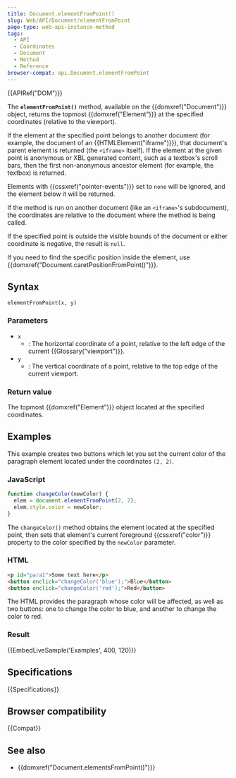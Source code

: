 ```yaml
---
title: Document.elementFromPoint()
slug: Web/API/Document/elementFromPoint
page-type: web-api-instance-method
tags:
  - API
  - Coordinates
  - Document
  - Method
  - Reference
browser-compat: api.Document.elementFromPoint
---
```


{{APIRef("DOM")}}

The **`elementFromPoint()`**
method, available on the {{domxref("Document")}} object, returns the topmost {{domxref("Element")}} at the specified coordinates
(relative to the viewport).

If the element at the specified point belongs to another document (for example, the
document of an {{HTMLElement("iframe")}}), that document's parent element is returned
(the `<iframe>` itself). If the element at the given point is anonymous
or XBL generated content, such as a textbox's scroll bars, then the first non-anonymous
ancestor element (for example, the textbox) is returned.

Elements with {{cssxref("pointer-events")}} set to `none` will be ignored,
and the element below it will be returned.

If the method is run on another document (like an `<iframe>`'s
subdocument), the coordinates are relative to the document where the method is being
called.

If the specified point is outside the visible bounds of the document or either
coordinate is negative, the result is `null`.

If you need to find the specific position inside the element, use
{{domxref("Document.caretPositionFromPoint()")}}.

## Syntax

```js-nolint
elementFromPoint(x, y)
```

### Parameters

- `x`
  - : The horizontal coordinate of a point, relative to the left edge of the current
    {{Glossary("viewport")}}.
- `y`
  - : The vertical coordinate of a point, relative to the top edge of the current
    viewport.

### Return value

The topmost {{domxref("Element")}} object located at the specified coordinates.

## Examples

This example creates two buttons which let you set the current color of the paragraph
element located under the coordinates `(2, 2)`.

### JavaScript

```js
function changeColor(newColor) {
  elem = document.elementFromPoint(2, 2);
  elem.style.color = newColor;
}
```

The `changeColor()` method obtains the element located at the specified
point, then sets that element's current foreground {{cssxref("color")}} property to the
color specified by the `newColor` parameter.

### HTML

```html
<p id="para1">Some text here</p>
<button onclick="changeColor('blue');">Blue</button>
<button onclick="changeColor('red');">Red</button>
```

The HTML provides the paragraph whose color will be affected, as well as two buttons:
one to change the color to blue, and another to change the color to red.

### Result

{{EmbedLiveSample('Examples', 400, 120)}}

## Specifications

{{Specifications}}

## Browser compatibility

{{Compat}}

## See also

- {{domxref("Document.elementsFromPoint()")}}
